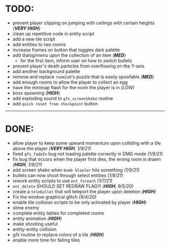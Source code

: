 # TODO:
 - prevent player clipping on jumping with ceilings with certain heights *(**VERY HIGH**)*
 - clean up repetitive code in entity script
 - add a new tile script
 - add entities to two rooms
 - increase frames on button that toggles dark palette
 - add dialog/menu upon the collection of an item *(**MED**)*
    - for the first item, inform user on how to switch bullets
 - prevent player's death particles from overflowing on the Y-axis
 - add another background palette
 - remove and replace `room2x0`'s puzzle that is easily spoofable *(**MED**)*
 - add enough rooms to allow the player to collect an egg
 - have the minimap flash for the room the player is in *(LOW)*
 - boss spawning (**HIGH**)
 - add exploding sound to `gfx_screenShake` routine
 - add `quick reset from checkpoint` button
 
---

# DONE:
 - allow player to keep some upward momentum upon colliding with a tile above the player *(**VERY HIGH**, 1/9/21)*
 - fixed `gfx_fadeIn` bug not loading palette correctly in DMG mode *(1/9/21)*
 - fix bug that occurs when the player first dies, the wrong room is drawn *(**HIGH**, 1/9/21)*
 - add screen shake when `bomb blaster` hits something *(1/9/21)*
 - bullets can now shoot through select entities *(1/8/21)*
 - rework entity scripts to use `ent_foreach` *(1/7/21)*
 - `ent_delete` SHOULD SET REDRAW FLAG!!! *(**HIGH**, 9/5/20)*
 - create a `telebullet` that will teleport the player upon deletion *(**HIGH**)*
 - Fix the window graphical glitch *(9/4/20)*
 - enable tile collision scripts to be only activated by player *(**HIGH**)*
 - slime enemy
 - complete entity tables for completed rooms
 - entity animation *(**HIGH**)*
 - make shooting useful
 - entity-entity collision
 - gfx routine to replace colors of a tile *(**HIGH**)*
 - enable more time for falling tiles
